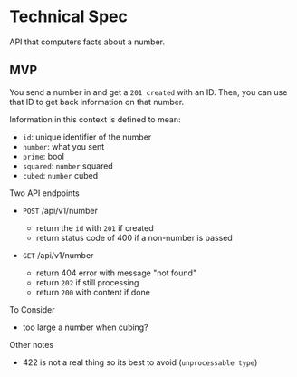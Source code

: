 # Technical Spec

API that computers facts about a number.


## MVP

You send a number in and get a `201 created` with an ID. Then, you can
use that ID to get back information on that number.

Information in this context is defined to mean:

  * `id`: unique identifier of the number
  * `number`: what you sent
  * `prime`: bool
  * `squared`: `number` squared
  * `cubed`: `number` cubed


Two API endpoints

  * `POST` /api/v1/number
    * return the `id` with `201` if created
    * return status code of 400 if a non-number is passed

  * `GET` /api/v1/number
    * return 404 error with message "not found"
    * return `202` if still processing
    * return `200` with content if done


To Consider

  * too large a number when cubing?


Other notes

  * 422 is not a real thing so its best to avoid (`unprocessable
    type`)
